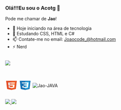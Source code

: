 ### Olá!!!Eu sou o Acotg 👋
Pode me chamar de **Jao**!
- 🔭 Hoje iniciando na área de tecnologia
- 🌱 Estudando CSS, HTML e C#
- 📫 Contate-me no email: Joaocode_@hotmail.com
- ⚡ Nerd
##

<div>
 <a href="https://www.instagram.com/o.unico.joao/" target="_blanck"><img src="https://img.shields.io/badge/Instagram-E4405F?style=for-the-badge&logo=instagram&logoColor=white"> </a>
</div>

##

<div style="display: inline_block"><br>
  <img align="center" alt="Jao-HTML" height="30" width="40" src="https://raw.githubusercontent.com/devicons/devicon/master/icons/html5/html5-original.svg">
  <img align="center" alt="Jao-CSS" height="30" width="40" src="https://raw.githubusercontent.com/devicons/devicon/master/icons/css3/css3-original.svg">
  <img align="center" alt="Jao-JAVA" height ="30" width="40" src="https://cdn.jsdelivr.net/gh/devicons/devicon/icons/csharp/csharp-original.svg" />
</div>

##
<div>
  <a href="https://www.instagram.com/o.unico.joao/" target="_blanck">
  <img height="180em" src="https://github-readme-stats.vercel.app/api?username=acotg&show_icons=true&theme=dark&include_all_commits=true&count_private=true"/>
  <img height="180em" src="https://github-readme-stats.vercel.app/api/top-langs/?username=acotg&layout=compact&langs_count=7&theme=dark"/>
</div>





